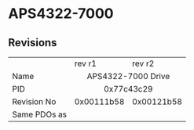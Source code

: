 # APS4322-7000

## Revisions
<table>
<tr>
<td></td>
<td>rev r1</td>
<td>rev r2</td>
</tr>
<tr>
<td>Name</td>
<td colspan=2 align="center">APS4322-7000 Drive</td>
</tr>
<tr>
<td>PID</td>
<td colspan=2 align="center">0x77c43c29</td>
</tr>
<tr>
<td>Revision No</td>
<td>0x00111b58</td>
<td>0x00121b58</td>
</tr>
<tr>
<td>Same PDOs as</td>
<td colspan=2 align="center"></td>
</tr>
</table>
